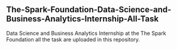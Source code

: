 ## The-Spark-Foundation-Data-Science-and-Business-Analytics-Internship-All-Task
Data Science and Business Analytics Internship at the The Spark Foundation all the task are uploaded in this repository.
